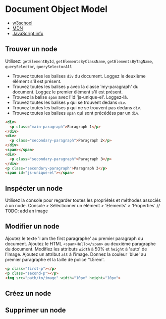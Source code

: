 # Document Object Model

+ [w3school](https://www.w3schools.com/js/js_htmldom_eventlistener.asp)
+ [MDN](https://developer.mozilla.org/en-US/docs/Web/API/Document_Object_Model/Introduction)
+ [JavaScript.info](http://javascript.info/dom-nodes)


## Trouver un node

Utilisez: `getElementById`, `getElementsByClassName`, `getElementsByTagName`, `querySelector`, `querySelectorAll`

+ Trouvez toutes les balises `div` du document. Loggez le deuxième élément s'il est présent.
+ Trouvez toutes les balises `p` avec la classe 'my-paragraph' du document. Loggez le premier élément s'il est présent.
+ Trouvez la balise `span` avec l'id 'js-unique-el'. Loggez-là.
+ Trouvez toutes les balises `p` qui se trouvent dedans `div`. 
+ Trouvez toutes les balises `p` qui ne se trouvent pas dedans `div`. 
+ Trouvez toutes les balises `span` qui sont précédéss par un `div`. 

```html
<div>
  <p class="main-paragraph">Paragraph 1</p>
</div>
<div>
  <p class="secondary-paragraph">Paragraph 2</p>
</div>
<span></span>
<div>
  <p class="secondary-paragraph">Paragraph 3</p>
</div>
<p class="secondary-paragraph">Paragraph 3</p>
<span id="js-unique-el"></span>
```


## Inspécter un node

Utilisez la console pour regarder toutes les propriétés et méthodes associés à un node.
Console > Séléctionner un élément > 'Elements' > 'Properties'
// TODO: add an image


## Modifier un node

Ajoutez le texte 'I am the first paragraphe' au premier paragraph du document.
Ajoutez le HTML `<span>Hello</span>` au deuxième paragraphe du document.
Modifiez les attributs `width` à 50% et `height` à 'auto' de l'image.
Ajoutez un attribut `alt` à l'image.
Donnez la couleur 'blue' au premier paragraphe et la taille de police '1.5rem'.

```html
<p class="first-p"></p>
<p class="second-p"></p>
<img src="path/to/image" width="10px" height="10px">

```

## Créez un node


## Supprimer un node

